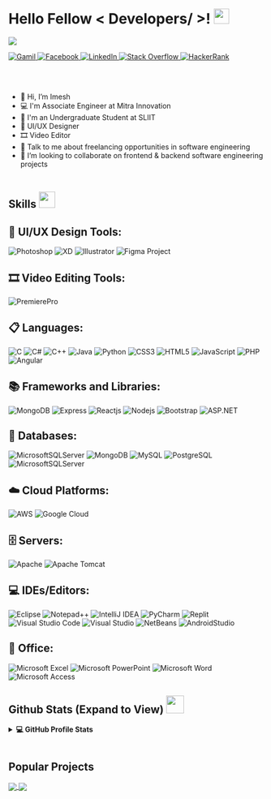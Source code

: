 <h1> Hello Fellow < Developers/ >! <img src = "https://raw.githubusercontent.com/MartinHeinz/MartinHeinz/master/wave.gif" width = 30px> </h1>
<p align='center'>
</p>

<p>
	
	
  <a href="https://github.com/DenverCoder1/readme-typing-svg"><img src="https://readme-typing-svg.herokuapp.com?&font=IBM+Plex+Sans&color=abcdef&size=20&lines=Welcome+to+my+GitHub+Profile!;I'm+a+UI/UX+Designer;I'm+a+Video+Editor" /></a>
	
</p>
   <a href="mailto:Imeshpasinda@gmail.com" target="_blank">
    <img alt="Gamil" src="https://img.shields.io/badge/Gmail-D14836?style=for-the-badge&logo=gmail&logoColor=white">
  </a>
	
   <a href="https://www.facebook.com/RealImexn19" target="_blank">
    <img alt="Facebook" src="https://img.shields.io/badge/Facebook-0077B5?style=for-the-badge&logo=facebook&logoColor=white">
  </a>
	
   <a href="https://www.linkedin.com/in/imeshpasinda" target="_blank">
    <img alt="LinkedIn" src="https://img.shields.io/badge/LinkedIn-0077B5?style=for-the-badge&logo=linkedin&logoColor=white">
  </a>   
   <a href="https://stackoverflow.com/users/17079543/imesh-pasinda" target="_blank">
    <img alt="Stack Overflow" src="https://img.shields.io/badge/Stack_Overflow-FE7A16?style=for-the-badge&logo=stack-overflow&logoColor=white">
  </a>  
	
 <a href="#" target="_blank">
    <img alt="HackerRank" src="https://img.shields.io/badge/-Hackerrank-2EC866?style=for-the-badge&logo=HackerRank&logoColor=white">
  </a>
  

<br></br>
- 👋 Hi, I’m Imesh
- 💻 I'm Associate Engineer at Mitra Innovation
- 💼 I'm an Undergraduate Student at SLIIT	
- 📱 UI/UX Designer
- 🎞️ Video Editor
- 💬 Talk to me about freelancing opportunities in software engineering
- 👯 I’m looking to collaborate on frontend & backend software engineering projects
  <br></br>

<h2> Skills <img src = "https://media2.giphy.com/media/QssGEmpkyEOhBCb7e1/giphy.gif?cid=ecf05e47a0n3gi1bfqntqmob8g9aid1oyj2wr3ds3mg700bl&rid=giphy.gif" width = 32px> </h2>
	
## 📱 UI/UX Design Tools:	

![Photoshop](https://img.shields.io/badge/Adobe%20photoshop-31A8FF.svg?style=for-the-badge&logo=adobephotoshop&logoColor=white)
![XD](https://img.shields.io/badge/Adobe%20XD-FF61F6.svg?style=for-the-badge&logo=adobexd&logoColor=white)
![Illustrator](https://img.shields.io/badge/Adobe%20Illustrator-FF9A00.svg?style=for-the-badge&logo=adobeIllustrator&logoColor=white)
![Figma Project](https://img.shields.io/badge/Figma-A259FF.svg?style=for-the-badge&logo=figma&logoColor=white)
	
## 🎞️ Video Editing Tools:	

![PremierePro](https://img.shields.io/badge/Adobe%20Premiere%20Pro-9999FF.svg?style=for-the-badge&logo=adobePremierePro&logoColor=white)
	
## 📋 Languages:
	
![C](https://img.shields.io/badge/c-%2300599C.svg?style=for-the-badge&logo=c&logoColor=white)
![C#](https://img.shields.io/badge/C%23-.NET-239120.svg?style=for-the-badge&logo=csharp&logoColor=white)
![C++](https://img.shields.io/badge/c++-%2300599C.svg?style=for-the-badge&logo=c%2B%2B&logoColor=white)
![Java](https://img.shields.io/badge/java-%23ED8B00.svg?style=for-the-badge&logo=java&logoColor=white)
![Python](https://img.shields.io/badge/python-3670A0?style=for-the-badge&logo=python&logoColor=ffdd54)
![CSS3](https://img.shields.io/badge/css3-%231572B6.svg?style=for-the-badge&logo=css3&logoColor=white)
![HTML5](https://img.shields.io/badge/html5-%23E34F26.svg?style=for-the-badge&logo=html5&logoColor=white)
![JavaScript](https://img.shields.io/badge/javascript-%23323330.svg?style=for-the-badge&logo=javascript&logoColor=%23F7DF1E)
![PHP](https://img.shields.io/badge/php-%23777BB4.svg?style=for-the-badge&logo=php&logoColor=white)
![Angular](https://img.shields.io/badge/angular-DD1200.svg?style=for-the-badge&logo=angular&logoColor=white)
	
## 📚 Frameworks and Libraries:

![MongoDB](https://img.shields.io/badge/mongodb-47A248.svg?style=for-the-badge&logo=mongodb&logoColor=white)
![Express](https://img.shields.io/badge/express-000000.svg?style=for-the-badge&logo=express&logoColor=white)
![Reactjs](https://img.shields.io/badge/reactjs-61DAFB.svg?style=for-the-badge&logo=react&logoColor=white)
![Nodejs](https://img.shields.io/badge/nodejs-%215732.svg?style=for-the-badge&logo=nodedotjs&logoColor=white)
![Bootstrap](https://img.shields.io/badge/bootstrap-%23563D7C.svg?style=for-the-badge&logo=bootstrap&logoColor=white)
![ASP.NET](https://img.shields.io/badge/ASP.NET-5C2D91.svg?style=for-the-badge&logo=dotnet&logoColor=white)


## 💾 Databases:

![MicrosoftSQLServer](https://img.shields.io/badge/Microsoft%20SQL%20Sever-CC2927?style=for-the-badge&logo=microsoft%20sql%20server&logoColor=white)
![MongoDB](https://img.shields.io/badge/mongodb-47A248.svg?style=for-the-badge&logo=mongodb&logoColor=white)
![MySQL](https://img.shields.io/badge/mysql-%2300f.svg?style=for-the-badge&logo=mysql&logoColor=white)
![PostgreSQL](https://img.shields.io/badge/postgresql-%231572B6.svg?style=for-the-badge&logo=postgresql&logoColor=white)
![MicrosoftSQLServer](https://img.shields.io/badge/Oracle-CC2927?style=for-the-badge&logo=oracle&logoColor=white)

## ☁️ Cloud Platforms:

![AWS](https://img.shields.io/badge/Amazon_AWS-232F3E?style=for-the-badge&logo=amazonaws&logoColor=white)
![Google Cloud](https://img.shields.io/badge/Google_Cloud-4285F4?style=for-the-badge&logo=googlecloud&logoColor=white)

## 🗄️ Servers:

![Apache](https://img.shields.io/badge/apache-%23D42029.svg?style=for-the-badge&logo=apache&logoColor=white)
![Apache Tomcat](https://img.shields.io/badge/apache%20tomcat-%23F8DC75.svg?style=for-the-badge&logo=apache-tomcat&logoColor=black)
<br/>


## 💻 IDEs/Editors:


![Eclipse](https://img.shields.io/badge/Eclipse-FE7A16.svg?style=for-the-badge&logo=Eclipse&logoColor=white)
![Notepad++](https://img.shields.io/badge/Notepad++-90E59A.svg?style=for-the-badge&logo=notepad%2b%2b&logoColor=black)
![IntelliJ IDEA](https://img.shields.io/badge/IntelliJIDEA-000000.svg?style=for-the-badge&logo=intellij-idea&logoColor=white)
![PyCharm](https://img.shields.io/badge/pycharm-143?style=for-the-badge&logo=pycharm&logoColor=black&color=black&labelColor=green)
![Replit](https://img.shields.io/badge/Replit-DD1200?style=for-the-badge&logo=Replit&logoColor=white)
![Visual Studio Code](https://img.shields.io/badge/Visual%20Studio%20Code-0078d7.svg?style=for-the-badge&logo=visual-studio-code&logoColor=white)
![Visual Studio](https://img.shields.io/badge/Visual%20Studio-5C2D91.svg?style=for-the-badge&logo=visual-studio&logoColor=white)
![NetBeans](https://img.shields.io/badge/Apache%20NetBeans%20IDE-1B6AC6.svg?style=for-the-badge&logo=ApacheNetBeansIDE&logoColor=white)
![AndroidStudio](https://img.shields.io/badge/Android%20Studio-3DDC84.svg?style=for-the-badge&logo=AndroidStudio&logoColor=white)
<br/>


## 🏢 Office:

![Microsoft Excel](https://img.shields.io/badge/Microsoft_Excel-217346?style=for-the-badge&logo=microsoft-excel&logoColor=white)
![Microsoft PowerPoint](https://img.shields.io/badge/Microsoft_PowerPoint-B7472A?style=for-the-badge&logo=microsoft-powerpoint&logoColor=white)
![Microsoft Word](https://img.shields.io/badge/Microsoft_Word-2B579A?style=for-the-badge&logo=microsoft-word&logoColor=white)
![Microsoft Access](https://img.shields.io/badge/Microsoft_Access-A4373A?style=for-the-badge&logo=microsoft-Access&logoColor=white)
  

<h2> Github Stats (Expand to View) <img src = "https://i.pinimg.com/originals/65/c4/f4/65c4f452571be1261e9c623f7da488ac.gif" width = 35px> </h2>

<details> 
  <summary><b>💻 GitHub Profile Stats</b></summary>
  <br/>
  <p align="center">
    <a href="https://github.com/ImeshPasinda"><img alt="Imesh's Github Stats" src="https://github-readme-stats.vercel.app/api?username=imeshpasinda&show_icons=true&count_private=true&theme=algolia" height="192px"/></a>
<br/>
  &nbsp;
	  
  </p>
</details>



<br/>

## Popular Projects


<a href="https://github.com/SriPass/SriPass-WEB-APP">
  <!-- Change the `github-readme-stats.anuraghazra1.vercel.app` to `github-readme-stats.vercel.app`  -->
  <img align="center" src="https://github-readme-stats-anuraghazra1.vercel.app/api/pin/?username=Imeshpasinda&repo=SriPass-WEB-APP&theme=onedark" />
</a> 

<a href="https://github.com/ImeshPasinda/Tourzee">
  <!-- Change the `github-readme-stats.anuraghazra1.vercel.app` to `github-readme-stats.vercel.app`  -->
  <img align="center" src="https://github-readme-stats-anuraghazra1.vercel.app/api/pin/?username=ImeshPasinda&repo=Tourzee&theme=onedark" />
</a>  
	
	

